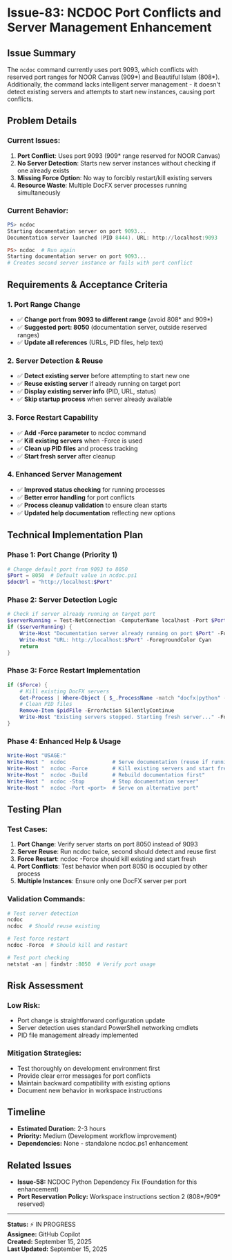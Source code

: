 # Issue-83: NCDOC Port Conflicts and Server Management Enhancement

## Issue Summary
The `ncdoc` command currently uses port 9093, which conflicts with reserved port ranges for NOOR Canvas (909*) and Beautiful Islam (808*). Additionally, the command lacks intelligent server management - it doesn't detect existing servers and attempts to start new instances, causing port conflicts.

## Problem Details

### **Current Issues:**
1. **Port Conflict**: Uses port 9093 (909* range reserved for NOOR Canvas)
2. **No Server Detection**: Starts new server instances without checking if one already exists
3. **Missing Force Option**: No way to forcibly restart/kill existing servers
4. **Resource Waste**: Multiple DocFX server processes running simultaneously

### **Current Behavior:**
```powershell
PS> ncdoc
Starting documentation server on port 9093...
Documentation server launched (PID 8444). URL: http://localhost:9093

PS> ncdoc  # Run again
Starting documentation server on port 9093...
# Creates second server instance or fails with port conflict
```

## Requirements & Acceptance Criteria

### **1. Port Range Change**
- ✅ **Change port from 9093 to different range** (avoid 808* and 909*)  
- ✅ **Suggested port: 8050** (documentation server, outside reserved ranges)
- ✅ **Update all references** (URLs, PID files, help text)

### **2. Server Detection & Reuse**
- ✅ **Detect existing server** before attempting to start new one
- ✅ **Reuse existing server** if already running on target port
- ✅ **Display existing server info** (PID, URL, status)
- ✅ **Skip startup process** when server already available

### **3. Force Restart Capability**  
- ✅ **Add -Force parameter** to ncdoc command
- ✅ **Kill existing servers** when -Force is used
- ✅ **Clean up PID files** and process tracking
- ✅ **Start fresh server** after cleanup

### **4. Enhanced Server Management**
- ✅ **Improved status checking** for running processes
- ✅ **Better error handling** for port conflicts
- ✅ **Process cleanup validation** to ensure clean starts
- ✅ **Updated help documentation** reflecting new options

## Technical Implementation Plan

### **Phase 1: Port Change (Priority 1)**
```powershell
# Change default port from 9093 to 8050
$Port = 8050  # Default value in ncdoc.ps1
$docUrl = "http://localhost:$Port"
```

### **Phase 2: Server Detection Logic**
```powershell
# Check if server already running on target port
$serverRunning = Test-NetConnection -ComputerName localhost -Port $Port -InformationLevel Quiet
if ($serverRunning) {
    Write-Host "Documentation server already running on port $Port" -ForegroundColor Green
    Write-Host "URL: http://localhost:$Port" -ForegroundColor Cyan
    return
}
```

### **Phase 3: Force Restart Implementation**
```powershell
if ($Force) {
    # Kill existing DocFX servers
    Get-Process | Where-Object { $_.ProcessName -match "docfx|python" -and $_.CommandLine -match "serve|http.server" } | Stop-Process -Force
    # Clean PID files
    Remove-Item $pidFile -ErrorAction SilentlyContinue
    Write-Host "Existing servers stopped. Starting fresh server..." -ForegroundColor Yellow
}
```

### **Phase 4: Enhanced Help & Usage**
```powershell
Write-Host "USAGE:"
Write-Host "  ncdoc               # Serve documentation (reuse if running)"
Write-Host "  ncdoc -Force        # Kill existing servers and start fresh"
Write-Host "  ncdoc -Build        # Rebuild documentation first"
Write-Host "  ncdoc -Stop         # Stop documentation server"
Write-Host "  ncdoc -Port <port>  # Serve on alternative port"
```

## Testing Plan

### **Test Cases:**
1. **Port Change**: Verify server starts on port 8050 instead of 9093
2. **Server Reuse**: Run ncdoc twice, second should detect and reuse first
3. **Force Restart**: ncdoc -Force should kill existing and start fresh
4. **Port Conflicts**: Test behavior when port 8050 is occupied by other process
5. **Multiple Instances**: Ensure only one DocFX server per port

### **Validation Commands:**
```powershell
# Test server detection
ncdoc
ncdoc  # Should reuse existing

# Test force restart
ncdoc -Force  # Should kill and restart

# Test port checking
netstat -an | findstr :8050  # Verify port usage
```

## Risk Assessment

### **Low Risk:**
- Port change is straightforward configuration update
- Server detection uses standard PowerShell networking cmdlets
- PID file management already implemented

### **Mitigation Strategies:**
- Test thoroughly on development environment first
- Provide clear error messages for port conflicts
- Maintain backward compatibility with existing options
- Document new behavior in workspace instructions

## Timeline
- **Estimated Duration:** 2-3 hours
- **Priority:** Medium (Development workflow improvement)
- **Dependencies:** None - standalone ncdoc.ps1 enhancement

## Related Issues
- **Issue-58:** NCDOC Python Dependency Fix (Foundation for this enhancement)
- **Port Reservation Policy:** Workspace instructions section 2 (808*/909* reserved)

---
**Status:** ⚡ IN PROGRESS  
**Assignee:** GitHub Copilot  
**Created:** September 15, 2025  
**Last Updated:** September 15, 2025
